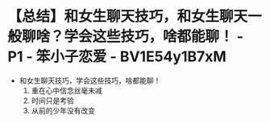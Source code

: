 # 【总结】和女生聊天技巧，和女生聊天一般聊啥？学会这些技巧，啥都能聊！ - P1 - 笨小子恋爱 - BV1E54y1B7xM

-   和女生聊天技巧，学会这些技巧，啥都能聊！
    1.  重在心中信念丝毫未减
    2.  时间只是考验
    3.  从前的少年没有改变